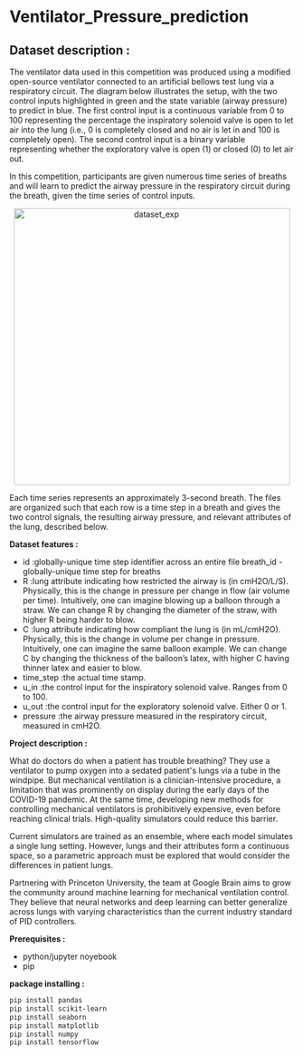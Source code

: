 # Ventilator_Pressure_prediction

## **Dataset description** :

The ventilator data used in this competition was produced using a modified open-source ventilator connected to an artificial bellows test lung via a respiratory circuit. The diagram below illustrates the setup, with the two control inputs highlighted in green and the state variable (airway pressure) to predict in blue. The first control input is a continuous variable from 0 to 100 representing the percentage the inspiratory solenoid valve is open to let air into the lung (i.e., 0 is completely closed and no air is let in and 100 is completely open). The second control input is a binary variable representing whether the exploratory valve is open (1) or closed (0) to let air out.

In this competition, participants are given numerous time series of breaths and will learn to predict the airway pressure in the respiratory circuit during the breath, given the time series of control inputs.

<div align='center'><img width="488" alt="dataset_exp" src="https://github.com/Abdel1999/Ventlator_Pressure_prediction/assets/123161748/1240dd44-7261-44e3-8426-a330341ebe25">
</div>

Each time series represents an approximately 3-second breath. The files are organized such that each row is a time step in a breath and gives the two control signals, the resulting airway pressure, and relevant attributes of the lung, described below.

**Dataset features :**

- id :globally-unique time step identifier across an entire file
breath_id - globally-unique time step for breaths
- R :lung attribute indicating how restricted the airway is (in cmH2O/L/S). Physically, this is the change in pressure per change in flow (air volume per time). Intuitively, one can imagine blowing up a balloon through a straw. We can change R by changing the diameter of the straw, with higher R being harder to blow.
- C :lung attribute indicating how compliant the lung is (in mL/cmH2O). Physically, this is the change in volume per change in pressure. Intuitively, one can imagine the same balloon example. We can change C by changing the thickness of the balloon’s latex, with higher C having thinner latex and easier to blow.
- time_step :the actual time stamp.
- u_in :the control input for the inspiratory solenoid valve. Ranges from 0 to 100.
- u_out :the control input for the exploratory solenoid valve. Either 0 or 1.
- pressure :the airway pressure measured in the respiratory circuit, measured in cmH2O.

**Project description :**

What do doctors do when a patient has trouble breathing? They use a ventilator to pump oxygen into a sedated patient's lungs via a tube in the windpipe. But mechanical ventilation is a clinician-intensive procedure, a limitation that was prominently on display during the early days of the COVID-19 pandemic. At the same time, developing new methods for controlling mechanical ventilators is prohibitively expensive, even before reaching clinical trials. High-quality simulators could reduce this barrier.

Current simulators are trained as an ensemble, where each model simulates a single lung setting. However, lungs and their attributes form a continuous space, so a parametric approach must be explored that would consider the differences in patient lungs.

Partnering with Princeton University, the team at Google Brain aims to grow the community around machine learning for mechanical ventilation control. They believe that neural networks and deep learning can better generalize across lungs with varying characteristics than the current industry standard of PID controllers.

**Prerequisites :**
- python/jupyter noyebook
- pip 

**package installing :**

```bash
pip install pandas
pip install scikit-learn
pip install seaborn
pip install matplotlib
pip install numpy
pip install tensorflow
```
